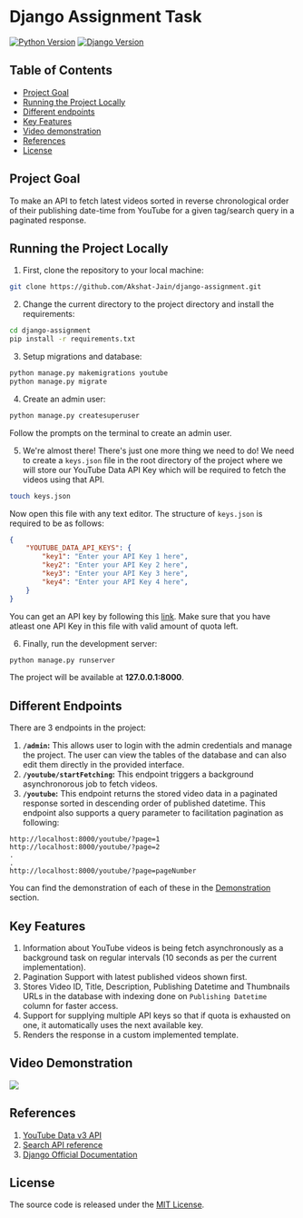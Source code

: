 
# Django Assignment Task

[![Python Version](https://img.shields.io/badge/python-3.6.2-brightgreen.svg)](https://python.org)
[![Django Version](https://img.shields.io/badge/django-3.0.5-brightgreen.svg)](https://djangoproject.com)

## Table of Contents

* [Project Goal](#project-goal)
* [Running the Project Locally](#running-the-project-locally)
*  [Different endpoints](#different-endpoints)
* [Key Features](#key-features)
* [Video demonstration](#video-demonstration)
* [References](#references)
* [License](#license)

## Project Goal

To make an API to fetch latest videos sorted in reverse chronological order of their publishing date-time from YouTube for a given tag/search query in a paginated response.

## Running the Project Locally

1. First, clone the repository to your local machine:

```bash
git clone https://github.com/Akshat-Jain/django-assignment.git
```

2. Change the current directory to the project directory and install the requirements:

```bash
cd django-assignment
pip install -r requirements.txt
```

3. Setup migrations and database:

```bash
python manage.py makemigrations youtube
python manage.py migrate
```

4. Create an admin user:

```bash
python manage.py createsuperuser
```
Follow the prompts on the terminal to create an admin user.

5. We're almost there!
There's just one more thing we need to do!
We need to create a `keys.json` file in the root directory of the project where we will store our YouTube Data API Key which will be required to fetch the videos using that API.
```bash
touch keys.json
```

Now open this file with any text editor.
The structure of `keys.json` is required to be as follows:
```json
{
	"YOUTUBE_DATA_API_KEYS": {
		"key1": "Enter your API Key 1 here",
		"key2": "Enter your API Key 2 here",
		"key3": "Enter your API Key 3 here",
		"key4": "Enter your API Key 4 here",
	}
}
```
You can get an API key by following this [link](https://developers.google.com/youtube/v3/getting-started).
Make sure that you have atleast one API Key in this file with valid amount of quota left.

6. Finally, run the development server:

```bash
python manage.py runserver
```

The project will be available at **127.0.0.1:8000**.

## Different Endpoints

There are 3 endpoints in the project:
1. **`/admin`:** This allows user to login with the admin credentials and manage the project. The user can view the tables of the database and can also edit them directly in the provided interface.
2. **`/youtube/startFetching`:** This endpoint triggers a background asynchronorous job to fetch videos.
3. **`/youtube`:** This endpoint returns the stored video data in a paginated response sorted in descending order of published datetime. This endpoint also supports a query parameter to facilitation pagination as following:

```
http://localhost:8000/youtube/?page=1
http://localhost:8000/youtube/?page=2
.
.
http://localhost:8000/youtube/?page=pageNumber
```

You can find the demonstration of each of these in the [Demonstration](#video-demonstration) section.

## Key Features

1. Information about YouTube videos is being fetch asynchronously as a background task on regular intervals (10 seconds as per the current implementation).
2. Pagination Support with latest published videos shown first.
3. Stores Video ID, Title, Description, Publishing Datetime and Thumbnails URLs in the database with indexing done on `Publishing Datetime` column for faster access.
4. Support for supplying multiple API keys so that if quota is exhausted on one, it automatically uses the next available key.
5. Renders the response in a custom implemented template.

## Video Demonstration

![](demo.gif)

## References

1. [YouTube Data v3 API](https://developers.google.com/youtube/v3/getting-started)
2. [Search API reference](https://developers.google.com/youtube/v3/docs/search/list)
3. [Django Official Documentation](https://docs.djangoproject.com/en/3.0/intro/)

## License

The source code is released under the [MIT License](https://github.com/Akshat-Jain/django-assignment/blob/master/LICENSE).